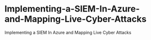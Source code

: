 # Implementing-a-SIEM-In-Azure-and-Mapping-Live-Cyber-Attacks
Implementing a SIEM In Azure and Mapping Live Cyber Attacks
